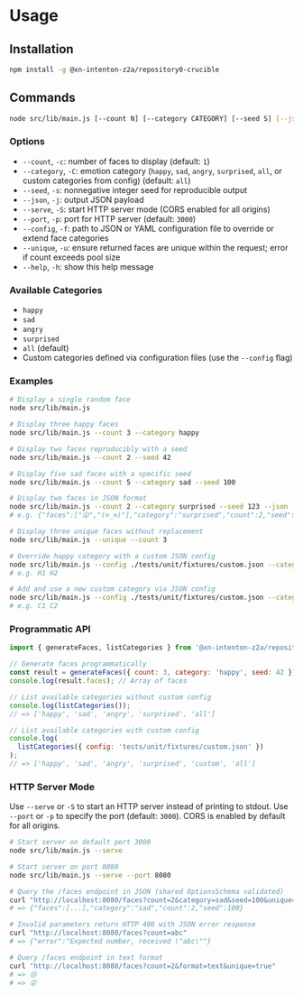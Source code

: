 # Usage

## Installation

```bash
npm install -g @xn-intenton-z2a/repository0-crucible
```

## Commands

```bash
node src/lib/main.js [--count N] [--category CATEGORY] [--seed S] [--json] [--serve] [--port P] [--config FILE] [--unique] [--help]
```

### Options

- `--count`, `-c`: number of faces to display (default: `1`)
- `--category`, `-C`: emotion category (`happy`, `sad`, `angry`, `surprised`, `all`, or custom categories from config) (default: `all`)
- `--seed`, `-s`: nonnegative integer seed for reproducible output
- `--json`, `-j`: output JSON payload
- `--serve`, `-S`: start HTTP server mode (CORS enabled for all origins)
- `--port`, `-p`: port for HTTP server (default: `3000`)
- `--config`, `-f`: path to JSON or YAML configuration file to override or extend face categories
- `--unique`, `-u`: ensure returned faces are unique within the request; error if count exceeds pool size
- `--help`, `-h`: show this help message

### Available Categories

- `happy`
- `sad`
- `angry`
- `surprised`
- `all` (default)
- Custom categories defined via configuration files (use the `--config` flag)

### Examples

```bash
# Display a single random face
node src/lib/main.js

# Display three happy faces
node src/lib/main.js --count 3 --category happy

# Display two faces reproducibly with a seed
node src/lib/main.js --count 2 --seed 42

# Display five sad faces with a specific seed
node src/lib/main.js --count 5 --category sad --seed 100

# Display two faces in JSON format
node src/lib/main.js --count 2 --category surprised --seed 123 --json
# e.g. {"faces":["😮","(⊙_⊙)"],"category":"surprised","count":2,"seed":123}

# Display three unique faces without replacement
node src/lib/main.js --unique --count 3

# Override happy category with a custom JSON config
node src/lib/main.js --config ./tests/unit/fixtures/custom.json --category happy --count 2
# e.g. H1 H2

# Add and use a new custom category via JSON config
node src/lib/main.js --config ./tests/unit/fixtures/custom.json --category custom --count 2
# e.g. C1 C2
```

### Programmatic API

```js
import { generateFaces, listCategories } from '@xn-intenton-z2a/repository0-crucible';

// Generate faces programmatically
const result = generateFaces({ count: 3, category: 'happy', seed: 42 });
console.log(result.faces); // Array of faces

// List available categories without custom config
console.log(listCategories());
// => ['happy', 'sad', 'angry', 'surprised', 'all']

// List available categories with custom config
console.log(
  listCategories({ config: 'tests/unit/fixtures/custom.json' })
);
// => ['happy', 'sad', 'angry', 'surprised', 'custom', 'all']
```

### HTTP Server Mode

Use `--serve` or `-S` to start an HTTP server instead of printing to stdout. Use `--port` or `-p` to specify the port (default: `3000`). CORS is enabled by default for all origins.

```bash
# Start server on default port 3000
node src/lib/main.js --serve

# Start server on port 8080
node src/lib/main.js --serve --port 8080

# Query the /faces endpoint in JSON (shared OptionsSchema validated)
curl "http://localhost:8080/faces?count=2&category=sad&seed=100&unique=true"
# => {"faces":[...],"category":"sad","count":2,"seed":100}

# Invalid parameters return HTTP 400 with JSON error response
curl "http://localhost:8080/faces?count=abc"
# => {"error":"Expected number, received \"abc\""}

# Query /faces endpoint in text format
curl "http://localhost:8080/faces?count=2&format=text&unique=true"
# => 😢
# => 😮
```
